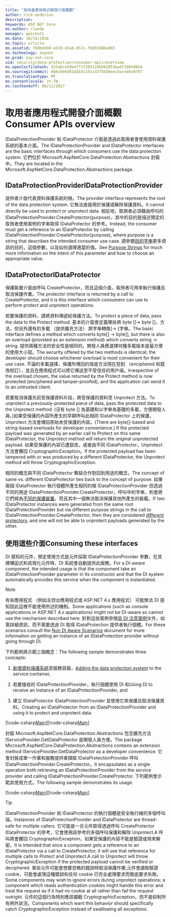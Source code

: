 ```yaml
---
title: "取用者應用程式開發介面概觀"
author: rick-anderson
description: 
keywords: ASP.NET Core
ms.author: riande
manager: wpickett
ms.date: 10/14/2016
ms.topic: article
ms.assetid: f69beb9d-a519-43a8-857c-f6b01886a903
ms.technology: aspnet
ms.prod: asp.net-core
uid: security/data-protection/consumer-apis/overview
ms.openlocfilehash: d23a6ce50eef71f393124b9420f4ba473904d8b4
ms.sourcegitcommit: 0b6c8e6d81d2b3c161cd375036eecbace46a9707
ms.translationtype: MT
ms.contentlocale: zh-TW
ms.lasthandoff: 08/11/2017
---
```

# <a name="consumer-apis-overview"></a><span data-ttu-id="f8ab4-103">取用者應用程式開發介面概觀</span><span class="sxs-lookup"><span data-stu-id="f8ab4-103">Consumer APIs overview</span></span>

<span data-ttu-id="f8ab4-104">IDataProtectionProvider 和 IDataProtector 介面是透過此取用者會使用資料保護系統的基本介面。</span><span class="sxs-lookup"><span data-stu-id="f8ab4-104">The IDataProtectionProvider and IDataProtector interfaces are the basic interfaces through which consumers use the data protection system.</span></span> <span data-ttu-id="f8ab4-105">它們位於 Microsoft.AspNetCore.DataProtection.Abstractions 封裝中。</span><span class="sxs-lookup"><span data-stu-id="f8ab4-105">They are located in the Microsoft.AspNetCore.DataProtection.Abstractions package.</span></span>

## <a name="idataprotectionprovider"></a><span data-ttu-id="f8ab4-106">IDataProtectionProvider</span><span class="sxs-lookup"><span data-stu-id="f8ab4-106">IDataProtectionProvider</span></span>

<span data-ttu-id="f8ab4-107">提供者介面代表資料保護系統的根。</span><span class="sxs-lookup"><span data-stu-id="f8ab4-107">The provider interface represents the root of the data protection system.</span></span> <span data-ttu-id="f8ab4-108">它無法直接用於保護或解除保護資料。</span><span class="sxs-lookup"><span data-stu-id="f8ab4-108">It cannot directly be used to protect or unprotect data.</span></span> <span data-ttu-id="f8ab4-109">相反地，取用者必須藉由呼叫的 IDataProtectionProvider.CreateProtector(purpose)，其中的目的是描述預定的取用者使用案例的字串取得 IDataProtector 的參考。</span><span class="sxs-lookup"><span data-stu-id="f8ab4-109">Instead, the consumer must get a reference to an IDataProtector by calling IDataProtectionProvider.CreateProtector(purpose), where purpose is a string that describes the intended consumer use case.</span></span> <span data-ttu-id="f8ab4-110">請參閱[目的字串](purpose-strings.md)更多資訊的目的，這個參數，以及如何選擇適當的值。</span><span class="sxs-lookup"><span data-stu-id="f8ab4-110">See [Purpose Strings](purpose-strings.md) for much more information on the intent of this parameter and how to choose an appropriate value.</span></span>

## <a name="idataprotector"></a><span data-ttu-id="f8ab4-111">IDataProtector</span><span class="sxs-lookup"><span data-stu-id="f8ab4-111">IDataProtector</span></span>

<span data-ttu-id="f8ab4-112">保護裝置介面由呼叫 CreateProtector，而且這個介面，取用者可用來執行保護且取消保護作業。</span><span class="sxs-lookup"><span data-stu-id="f8ab4-112">The protector interface is returned by a call to CreateProtector, and it is this interface which consumers can use to perform protect and unprotect operations.</span></span>

<span data-ttu-id="f8ab4-113">若要保護的資料，請將資料傳遞給保護方法。</span><span class="sxs-lookup"><span data-stu-id="f8ab4-113">To protect a piece of data, pass the data to the Protect method.</span></span> <span data-ttu-id="f8ab4-114">基本的介面會定義哪些將 byte []-> byte []，方法，但另外還有的多載 （提供擴充方法） 將字串轉換]-> [字串。</span><span class="sxs-lookup"><span data-stu-id="f8ab4-114">The basic interface defines a method which converts byte[] -> byte[], but there is also an overload (provided as an extension method) which converts string -> string.</span></span> <span data-ttu-id="f8ab4-115">提供兩種方法的安全性是相同的。開發人員應選擇何種多載版本是最方便的使用大小寫。</span><span class="sxs-lookup"><span data-stu-id="f8ab4-115">The security offered by the two methods is identical; the developer should choose whichever overload is most convenient for their use case.</span></span> <span data-ttu-id="f8ab4-116">不論的多載選擇，保護所傳回的值是方法現在受到 （enciphered 和竄改校訂），並且在應用程式可以將它傳送至不受信任的用戶端。</span><span class="sxs-lookup"><span data-stu-id="f8ab4-116">Irrespective of the overload chosen, the value returned by the Protect method is now protected (enciphered and tamper-proofed), and the application can send it to an untrusted client.</span></span>

<span data-ttu-id="f8ab4-117">若要取消保護先前受保護資料片段，將受保護的資料至 Unprotect 方法。</span><span class="sxs-lookup"><span data-stu-id="f8ab4-117">To unprotect a previously-protected piece of data, pass the protected data to the Unprotect method.</span></span> <span data-ttu-id="f8ab4-118">(沒有 byte [] 為基礎和以字串為基礎的多載，方便開發人員。)如果受保護的內容所產生的早期呼叫此相同 IDataProtector 上的保護，Unprotect 方法會傳回原始未受保護的內容。</span><span class="sxs-lookup"><span data-stu-id="f8ab4-118">(There are byte[]-based and string-based overloads for developer convenience.) If the protected payload was generated by an earlier call to Protect on this same IDataProtector, the Unprotect method will return the original unprotected payload.</span></span> <span data-ttu-id="f8ab4-119">如果受保護的內容已遭竄改，或者由不同 IDataProtector，Unprotect 方法會擲回 CryptographicException。</span><span class="sxs-lookup"><span data-stu-id="f8ab4-119">If the protected payload has been tampered with or was produced by a different IDataProtector, the Unprotect method will throw CryptographicException.</span></span>

<span data-ttu-id="f8ab4-120">相同的概念與不同 IDataProtector 繫結合作對回到用途的概念。</span><span class="sxs-lookup"><span data-stu-id="f8ab4-120">The concept of same vs. different IDataProtector ties back to the concept of purpose.</span></span> <span data-ttu-id="f8ab4-121">如果兩個 IDataProtector 執行個體所產生相同的根 IDataProtectionProvider 但透過不同的用途 IDataProtectionProvider.CreateProtector，呼叫中的字串，則會將它們視為[不同的保護裝置](purpose-strings.md)，而且其中一個無法取消保護其他所產生的裝載。</span><span class="sxs-lookup"><span data-stu-id="f8ab4-121">If two IDataProtector instances were generated from the same root IDataProtectionProvider but via different purpose strings in the call to IDataProtectionProvider.CreateProtector, then they are considered [different protectors](purpose-strings.md), and one will not be able to unprotect payloads generated by the other.</span></span>

## <a name="consuming-these-interfaces"></a><span data-ttu-id="f8ab4-122">使用這些介面</span><span class="sxs-lookup"><span data-stu-id="f8ab4-122">Consuming these interfaces</span></span>

<span data-ttu-id="f8ab4-123">DI 感知的元件，預定使用方式是元件採取 IDataProtectionProvider 參數，在其建構函式和具現化元件時，DI 系統會自動提供此服務。</span><span class="sxs-lookup"><span data-stu-id="f8ab4-123">For a DI-aware component, the intended usage is that the component take an IDataProtectionProvider parameter in its constructor and that the DI system automatically provides this service when the component is instantiated.</span></span>

> [!NOTE]
> <span data-ttu-id="f8ab4-124">有些應用程式 （例如主控台應用程式或 ASP.NET 4.x 應用程式） 可能無法 DI 感知因此這裡不能使用所述的機制。</span><span class="sxs-lookup"><span data-stu-id="f8ab4-124">Some applications (such as console applications or ASP.NET 4.x applications) might not be DI-aware so cannot use the mechanism described here.</span></span> <span data-ttu-id="f8ab4-125">針對這些案例參閱[非 DI 注意案例](../configuration/non-di-scenarios.md)文件，如需詳細資訊，而不需要透過 DI 取得 IDataProtection 提供者執行個體。</span><span class="sxs-lookup"><span data-stu-id="f8ab4-125">For these scenarios consult the [Non DI Aware Scenarios](../configuration/non-di-scenarios.md) document for more information on getting an instance of an IDataProtection provider without going through DI.</span></span>

<span data-ttu-id="f8ab4-126">下列範例將示範三個概念：</span><span class="sxs-lookup"><span data-stu-id="f8ab4-126">The following sample demonstrates three concepts:</span></span>

1. <span data-ttu-id="f8ab4-127">[新增資料保護系統](../configuration/overview.md)至服務容器，</span><span class="sxs-lookup"><span data-stu-id="f8ab4-127">[Adding the data protection system](../configuration/overview.md) to the service container,</span></span>

2. <span data-ttu-id="f8ab4-128">若要接收的 IDataProtectionProvider，執行個體使用 DI 和</span><span class="sxs-lookup"><span data-stu-id="f8ab4-128">Using DI to receive an instance of an IDataProtectionProvider, and</span></span>

3. <span data-ttu-id="f8ab4-129">建立 IDataProtector IDataProtectionProvider 並使用它來保護且取消保護資料。</span><span class="sxs-lookup"><span data-stu-id="f8ab4-129">Creating an IDataProtector from an IDataProtectionProvider and using it to protect and unprotect data.</span></span>

<span data-ttu-id="f8ab4-130">[!code-csharp[Main](../using-data-protection/samples/protectunprotect.cs?highlight=26,34,35,36,37,38,39,40)]</span><span class="sxs-lookup"><span data-stu-id="f8ab4-130">[!code-csharp[Main](../using-data-protection/samples/protectunprotect.cs?highlight=26,34,35,36,37,38,39,40)]</span></span>

<span data-ttu-id="f8ab4-131">封裝 Microsoft.AspNetCore.DataProtection.Abstractions 包含擴充方法 IServiceProvider.GetDataProtector 是開發人員方便。</span><span class="sxs-lookup"><span data-stu-id="f8ab4-131">The package Microsoft.AspNetCore.DataProtection.Abstractions contains an extension method IServiceProvider.GetDataProtector as a developer convenience.</span></span> <span data-ttu-id="f8ab4-132">它會封裝成單一作業和服務提供者擷取 IDataProtectionProvider 呼叫 IDataProtectionProvider.CreateProtector。</span><span class="sxs-lookup"><span data-stu-id="f8ab4-132">It encapsulates as a single operation both retrieving an IDataProtectionProvider from the service provider and calling IDataProtectionProvider.CreateProtector.</span></span> <span data-ttu-id="f8ab4-133">下列範例會示範其使用方式。</span><span class="sxs-lookup"><span data-stu-id="f8ab4-133">The following sample demonstrates its usage.</span></span>

<span data-ttu-id="f8ab4-134">[!code-csharp[Main](./overview/samples/getdataprotector.cs?highlight=15)]</span><span class="sxs-lookup"><span data-stu-id="f8ab4-134">[!code-csharp[Main](./overview/samples/getdataprotector.cs?highlight=15)]</span></span>

>[!TIP]
> <span data-ttu-id="f8ab4-135">IDataProtectionProvider 和 IDataProtector 的執行個體是安全執行緒的多個呼叫端。</span><span class="sxs-lookup"><span data-stu-id="f8ab4-135">Instances of IDataProtectionProvider and IDataProtector are thread-safe for multiple callers.</span></span> <span data-ttu-id="f8ab4-136">它可能是一旦元件取得透過呼叫 CreateProtector IDataProtector 的參考，它會使用該參考的多個呼叫保護和解除 Unprotect.A 呼叫將會擲回 CryptographicException，如果受保護的內容不能是驗證或用來解密。</span><span class="sxs-lookup"><span data-stu-id="f8ab4-136">It is intended that once a component gets a reference to an IDataProtector via a call to CreateProtector, it will use that reference for multiple calls to Protect and Unprotect.A call to Unprotect will throw CryptographicException if the protected payload cannot be verified or deciphered.</span></span> <span data-ttu-id="f8ab4-137">某些元件可能會想要忽略的錯誤時取消保護作業;元件會讀取驗證 cookie，可能會處理這種錯誤和任何 cookie 已完全處理要求而徹底要求失敗。</span><span class="sxs-lookup"><span data-stu-id="f8ab4-137">Some components may wish to ignore errors during unprotect operations; a component which reads authentication cookies might handle this error and treat the request as if it had no cookie at all rather than fail the request outright.</span></span> <span data-ttu-id="f8ab4-138">元件的這個行為特別應該攔截 CryptographicException，而不是抑制所有例外狀況。</span><span class="sxs-lookup"><span data-stu-id="f8ab4-138">Components which want this behavior should specifically catch CryptographicException instead of swallowing all exceptions.</span></span>
